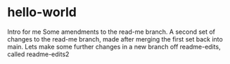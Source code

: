 # hello-world
Intro for me
Some amendments to the read-me branch.
A second set of changes to the read-me branch, made after merging the first set back into main.
Lets make some further changes in a new branch off readme-edits, called readme-edits2
